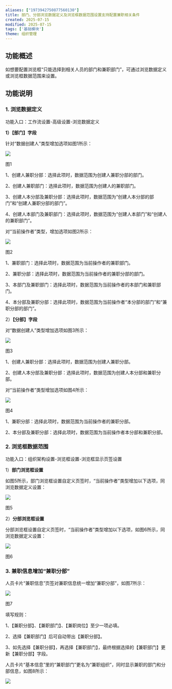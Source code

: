 ```yaml
---
aliases: ["1973942750877560130"]
title: 部门、分部浏览数据定义及浏览框数据范围设置支持配置兼职相关条件
created: 2025-07-15
modified: 2025-07-15
tags: ['基础模块']
theme: 组织管理
---
```


## **功能概述**

如想要配置浏览框“只能选择到相关人员的部门和兼职部门”，可通过浏览数据定义或浏览框数据范围来设置。

## **功能说明**

### 1. **浏览数据定义**

功能入口：工作流设置-高级设置-浏览数据定义

**1）【部门】字段**

针对“数据创建人”类型增加选项如图1所示：

![](https://myhelpdoc.oss-cn-heyuan.aliyuncs.com/mdimages/f5a880951265bd36e5f8a51cd3e22d0b.jpg)

图1

1、创建人兼职分部：选择此项时，数据范围为创建人兼职分部的部门。

2、创建人兼职部门：选择此项时，数据范围为创建人的兼职部门。

3、创建人本分部及兼职分部：选择此项时，数据范围为“创建人本分部的部门”和“创建人兼职分部的部门”。

4、创建人本部门及兼职部门：选择此项时，数据范围为“创建人本部门”和“创建人的兼职部门”。

对“当前操作者”类型，增加选项如图2所示：

![](https://myhelpdoc.oss-cn-heyuan.aliyuncs.com/mdimages/80f124f10b232e350b6f996cc09963dc.jpg)

图2

1、兼职部门：选择此项时，数据范围为当前操作者的兼职部门。

2、兼职分部：选择此项时，数据范围为当前操作者的兼职分部的部门。

3、本部门及兼职部门：选择此项时，数据范围为当前操作者的本部门和兼职部门。

4、本分部及兼职分部：选择此项时，数据范围为当前操作者“本分部的部门”和“兼职分部的部门”。

2）**【分部】字段**

对“数据创建人”类型增加选项如图3所示：

![](https://myhelpdoc.oss-cn-heyuan.aliyuncs.com/mdimages/f7a171bc5c4952045a9b4fa7a48e0d3f.jpg)

图3

1、创建人兼职分部：选择此项时，数据范围为创建人兼职分部。

2、创建人本分部及兼职分部：选择此项时，数据范围为创建人本分部和兼职分部。

对“当前操作者”类型增加选项如图4所示：

![](https://myhelpdoc.oss-cn-heyuan.aliyuncs.com/mdimages/a53162768c7b9e33e2bb138cea454c51.jpg)

图4

1、兼职分部：选择此项时，数据范围为当前操作者的兼职分部。

2、本分部及兼职分部：选择此项时，数据范围为当前操作者本分部和兼职分部。

### 2. **浏览框数据范围**

功能入口：组织架构设置-浏览框设置-浏览框显示页签设置

1）**部门浏览框设置**

如图5所示，部门浏览框设置自定义页签时，“当前操作者”类型增加以下选项，同浏览数据定义设置：

![](https://myhelpdoc.oss-cn-heyuan.aliyuncs.com/mdimages/216c1017e8370e9378b1f92ad48e75c8.jpg)

图5

2）**分部浏览框设置**

分部浏览框设置自定义页签时，“当前操作者”类型增加以下选项，如图6所示，同浏览数据定义设置：

![](https://myhelpdoc.oss-cn-heyuan.aliyuncs.com/mdimages/137e6231e30df41fae169da7ed4aaeb1.jpg)

图6

### 3. **兼职信息增加“兼职分部”**

人员卡片“兼职信息”页签对兼职信息统一增加“兼职分部”，如图7所示：

![](https://myhelpdoc.oss-cn-heyuan.aliyuncs.com/mdimages/57ec3022ef390a1f653d7d34c826fdba.jpg)

图7

填写规则：

1、【兼职分部】、【兼职部门】、【兼职岗位】至少一项必填。

2、选择【兼职部门】后可自动带出【兼职分部】。

3、如先选择【兼职分部】，再选择【兼职部门】，最终根据选择的【兼职部门】更新【兼职分部】字段。

人员卡片“基本信息”里的“兼职部门”更名为“兼职组织”，同时显示兼职的部门和分部信息，如图8所示：

![](https://myhelpdoc.oss-cn-heyuan.aliyuncs.com/mdimages/d00ccfc566b679a4ff434e731e0767ed.jpg)

